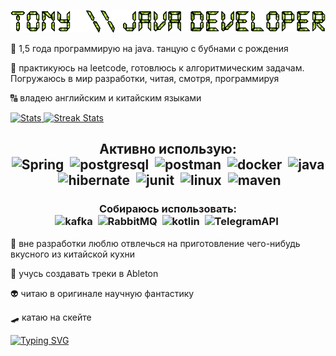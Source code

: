 <p align="center">
  <img src="./text2.gif"/>
</p>

:space_invader: 1,5 года программирую на java. танцую с бубнами с рождения

:space_invader: практикуюсь на leetcode, готовлюсь к алгоритмическим задачам. Погружаюсь в мир разработки, читая, смотря, программируя

:capital_abcd: владею английским и китайским языками

<div>
    <a href="https://github-readme-stats.vercel.app">
        <img height="200" width="49%" alt="Stats" src="https://github-readme-stats.vercel.app/api?&count_private=true&include_all_commits=true&username=T0nystoyz&show_icons=true&theme=merko&custom_title=my+stats&hide_border=true"/>
    </a>
    <a href="https://github-readme-streak-stats.herokuapp.com">
        <img height="210" width="49%" alt="Streak Stats" src="https://github-readme-streak-stats.herokuapp.com/?user=T0nystoyz&show_icons=true&theme=merko&hide_border=true"/>
    </a>
</div>

<h2 align="center">
Активно использую:
<div>
  <img src="https://cdn.jsdelivr.net/gh/devicons/devicon/icons/spring/spring-original-wordmark.svg" title="Spring" alt="Spring" width="80" height="80"/>&nbsp;
  <img src="https://cdn.jsdelivr.net/gh/devicons/devicon/icons/postgresql/postgresql-original-wordmark.svg" title="postgresql" alt="postgresql" width="80" height="80"/>&nbsp;
  <img src="https://voyager.postman.com/logo/postman-logo-orange-stacked.svg" title="postman" alt="postman" width="90" height="80"/>&nbsp;
  <img src="https://cdn.jsdelivr.net/gh/devicons/devicon/icons/docker/docker-original-wordmark.svg" title="docker" alt="docker" width="80" height="80"/>&nbsp;
  <img src="https://cdn.jsdelivr.net/gh/devicons/devicon/icons/java/java-original-wordmark.svg" title="java" alt="java" width="80" height="80"/>&nbsp;
  <img src="https://hibernate.org/images/hibernate-logo.svg" title="hibernate" alt="hibernate" width="90" height="80"/>&nbsp;
  <img src="https://raw.githubusercontent.com/junit-team/junit5/86465f4f491219ad0c0cf9c64eddca7b0edeb86f/assets/img/junit5-logo.svg" title="junit" alt="junit" width="80" height="80"/>&nbsp;
  <img src="https://upload.wikimedia.org/wikipedia/commons/b/b0/NewTux.svg" title="linux" alt="linux" width="65" height="80"/>&nbsp;
  <img src="https://www.svgrepo.com/show/373829/maven.svg" title="maven" alt="maven" width="65" height="80"/>&nbsp;
</div>
  
  </h2>   
  <h3 align="center">
  Собираюсь использовать:
  <div>
  <img src="https://www.vectorlogo.zone/logos/apache_kafka/apache_kafka-ar21.svg" title="kafka" alt="kafka" width="120" height="60"/>&nbsp;
  <img src="https://myeditor.ru/wp-content/uploads/6/d/c/6dc91548a015aeb06ec9eabd2c0f8164.png" title="RabbitMQ" alt="RabbitMQ" width="90" height="60"/>&nbsp;
  <img src="https://www.logo.wine/a/logo/Kotlin_(programming_language)/Kotlin_(programming_language)-Logo.wine.svg" title="kotlin" alt="kotlin" width="60" height="60"/>&nbsp;
  <img src="https://www.svgrepo.com/show/452115/telegram.svg" title="TelegramAPI" alt="TelegramAPI" width="60" height="60"/>&nbsp;
   </div>
   </h3>   

:takeout_box: вне разработки люблю отвлечься на приготовление чего-нибудь вкусного из китайской кухни

:musical_keyboard: учусь создавать треки в Ableton

:alien: читаю в оригинале научную фантастику

:skateboard: катаю на скейте

<a href="https://git.io/typing-svg"><img src="https://readme-typing-svg.herokuapp.com?font=Fira+Code&size=15&pause=1000&width=700&lines=P.S.+%D0%91%D1%8B%D0%B2%D1%88%D0%B8%D0%B9+%D0%BF%D0%B5%D1%80%D0%B5%D0%B2%D0%BE%D0%B4%D1%87%D0%B8%D0%BA+%D0%BA%D0%B8%D1%82%D0%B0%D0%B8%D1%81%D1%82+%D1%80%D0%B5%D1%88%D0%B8%D0%BB+%D0%BD%D0%B0%D1%83%D1%87%D0%B8%D1%82%D1%8C%D1%81%D1%8F+%D0%BE%D0%B1%D1%89%D0%B0%D1%82%D1%8C%D1%81%D1%8F+%D1%81+%D0%BC%D0%B0%D1%88%D0%B8%D0%BD%D0%B0%D0%BC%D0%B8." alt="Typing SVG" /></a>
